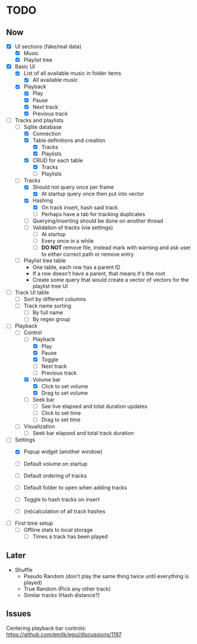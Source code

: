# TODO

## Now

- [x] UI sections (fake/real data)
    - [x] Music
    - [x] Playlist tree

- [x] Basic UI
    - [x] List of all available music in folder items
        - [x] All available music
    - [x] Playback
        - [x] Play
        - [x] Pause
        - [x] Next track
        - [x] Previous track

- [ ] Tracks and playlists
    - [ ] Sqlite database
        - [x] Connection
        - [x] Table definitions and creation
            - [x] Tracks
            - [x] Playlists
        - [x] CRUD for each table
            - [x] Tracks
            - [ ] Playlists
    - [ ] Tracks
        - [x] Should not query once per frame
            - [x] At startup query once then put into vector
        - [x] Hashing
            - [x] On track insert, hash said track
            - [ ] Perhaps have a tab for tracking duplicates
        - [ ] Querying/inserting should be done on another thread
        - [ ] Validation of tracks (via settings)
            - [ ] At startup
            - [ ] Every once in a while
            - [ ] __DO NOT__ remove file, instead mark with warning and ask user to either correct path or remove entry
    - [ ] Playlist tree table
        - One table, each row has a parent ID
        - If a row doesn't have a parent, that means it's the root
        - Create some query that would create a vector of vectors for the playlist tree UI

- [ ] Track UI table
    - [ ] Sort by different columns
    - [ ] Track name sorting
        - [ ] By full name
        - [ ] By regex group

- [ ] Playback
    - [ ] Control
        - [ ] Playback
            - [x] Play
            - [x] Pause
            - [x] Toggle
            - [ ] Next track
            - [ ] Previous track
        - [x] Volume bar
            - [x] Click to set volume
            - [x] Drag to set volume
        - [ ] Seek bar
            - [ ] See live elapsed and total duration updates
            - [ ] Click to set time
            - [ ] Drag to set time
    - [ ] Visualization
        - [ ] Seek bar elapsed and total track duration

- [ ] Settings
    - [x] Popup widget (another window)
    - [ ] Default volume on startup
    - [ ] Default ordering of tracks

    - [ ] Default folder to open when adding tracks
    - [ ] Toggle to hash tracks on insert
    - [ ] (re)calculation of all track hashes

- [ ] First time setup
    - [ ] Offline stats to local storage
        - [ ] Times a track has been played

## Later

- Shuffle
    - Pseudo Random (don't play the same thing twice until everything is played)
    - True Random (Pick any other track)
    - Similar tracks (Hash distance?)

## Issues

Centering playback bar controls: https://github.com/emilk/egui/discussions/1197
